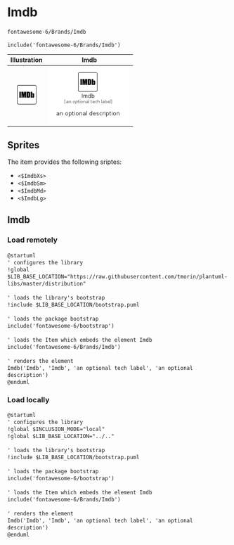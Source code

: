 # Imdb


```text
fontawesome-6/Brands/Imdb
```

```text
include('fontawesome-6/Brands/Imdb')
```



| Illustration | Imdb |
| :---: | :---: |
| ![illustration for Illustration](../../fontawesome-6/Brands/Imdb.png) | ![illustration for Imdb](../../fontawesome-6/Brands/Imdb.Local.png) |



## Sprites
The item provides the following sriptes:

- `<$ImdbXs>`
- `<$ImdbSm>`
- `<$ImdbMd>`
- `<$ImdbLg>`





## Imdb

### Load remotely
```plantuml
@startuml
' configures the library
!global $LIB_BASE_LOCATION="https://raw.githubusercontent.com/tmorin/plantuml-libs/master/distribution"

' loads the library's bootstrap
!include $LIB_BASE_LOCATION/bootstrap.puml

' loads the package bootstrap
include('fontawesome-6/bootstrap')

' loads the Item which embeds the element Imdb
include('fontawesome-6/Brands/Imdb')

' renders the element
Imdb('Imdb', 'Imdb', 'an optional tech label', 'an optional description')
@enduml
```

### Load locally
```plantuml
@startuml
' configures the library
!global $INCLUSION_MODE="local"
!global $LIB_BASE_LOCATION="../.."

' loads the library's bootstrap
!include $LIB_BASE_LOCATION/bootstrap.puml

' loads the package bootstrap
include('fontawesome-6/bootstrap')

' loads the Item which embeds the element Imdb
include('fontawesome-6/Brands/Imdb')

' renders the element
Imdb('Imdb', 'Imdb', 'an optional tech label', 'an optional description')
@enduml
```


